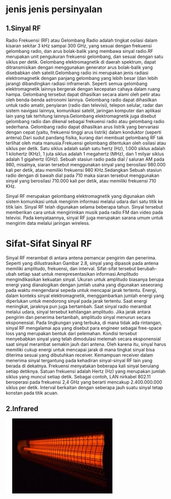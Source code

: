 # jenis jenis persinyalan
## 1.Sinyal RF
Radio Frekuensi (RF) atau Gelombang Radio adalah tingkat osilasi dalam kisaran sekitar 3 kHz sampai 300 GHz, yang sesuai dengan frekuensi gelombang radio, dan arus bolak-balik yang membawa sinyal radio.RF merupakan unit pengukuran frekuensi gelombang, dan sesuai dengan satu siklus per detik. Gelombang elektromagnetik di daerah spektrum, dapat ditransmisikan dengan menggunakan generator arus bolak-balik yang disebabkan oleh satelit.Gelombang radio ini merupakan jenis radiasi elektromagnetik dengan panjang gelombang yang lebih besar (dan lebih jarang) dibandingkan radiasi inframerah. Seperti semua gelombang elektromagnetik lainnya bergerak dengan kecepatan cahaya dalam ruang hampa. Gelombang tersebut dapat dihasilkan secara alami oleh petir atau oleh benda-benda astronomi lainnya. Gelombang radio dapat dihasilkan untuk radio amatir, penyiaran (radio dan televisi), telepon selular, radar dan sistem navigasi lainnya, komunikasi satelit, jaringan komputer dan aplikasi lain yang tak terhitung lainnya.Gelombang elektromagnetik juga disebut gelombang radio dan dikenal sebagai frekuensi radio atau gelombang radio sederhana. Gelombang radio dapat dihasilkan arus listrik yang bervariasi dengan cepat (yaitu, frekuensi tinggi arus listrik) dalam konduktor (seperti antena).Dari sudut pandang fisika, kurang dari membuat gelombang RF tak terlihat oleh mata manusia.Frekuensi gelombang ditentukan oleh osilasi atau siklus per detik. Satu siklus adalah salah satu hertz (Hz), 1.000 siklus adalah 1 kilohertz (KHz), 1 juta siklus adalah 1 megahertz (MHz), dan 1 milyar siklus adalah 1 gigahertz (GHz). Sebuah stasiun radio pada dial / saluran AM pada 980, misalnya, siaran tersebut menggunakan sinyal yang berosilasi 980.000 kali per detik, atau memiliki frekuensi 980 KHz.Sedangkan Sebuah stasiun radio dengan di bawah dial pada 710 maka siaran tersebut menggunakan sinyal yang berosilasi 710.000 kali per detik, atau memiliki frekuensi 710 KHz.

Sinyal RF merupakan gelombang elektromagnetik yang digunakan oleh sistem komunikasi untuk mengirim informasi melalui udara dari satu titik ke titik lain. Sinyal RF telah digunakan selama beberapa tahun. Sinyal tersebut memberikan cara untuk mengirimkan musik pada radio FM dan video pada televisi. Pada kenyataannya, sinyal RF juga merupakan sarana umum untuk mengirim data melalui jaringan wireless.

# Sifat-Sifat Sinyal RF
Sinyal RF merambat di antara antena pemancar pengirim dan penerima. Seperti yang diilustrasikan Gambar 2.8, sinyal yang dipasok pada antena memiliki amplitudo, frekuensi, dan interval. Sifat-sifat tersebut berubah-ubah setiap saat untuk merepresentasikan informasi.Amplitudo mengindikasikan kekuatan sinyal. Ukuran untuk amplitudo biasanya berupa energi yang dianalogikan dengan jumlah usaha yang digunakan seseorang pada waktu mengendarai sepeda untuk mencapai jarak tertentu. Energi, dalam konteks sinyal elektromagnetik, menggambarkan jumlah energi yang diperlukan untuk mendorong sinyal pada jarak tertentu. Saat energi meningkat, jaraknya pun juga bertambah. Saat sinyal radio merambat melalui udara, sinyal tersebut kehilangan amplitudo. Jika jarak antara pengirim dan penerima bertambah, amplitudo sinyal menurun secara eksponensial. Pada lingkungan yang terbuka, di mana tidak ada rintangan, sinyal RF mengalamai apa yang disebut para engineer sebagai free-space loss yang merupakan bentuk dari pelemahan. Kondisi tersebut menyebabkan sinyal yang telah dimodulasi melemah secara eksponensial saat sinyal merambat semakin jauh dari antena. Oleh karena itu, sinyal harus memiliki cukup energi untuk mencapai jarak di mana tingkat sinyal bisa diterima sesuai yang dibutuhkan receiver. Kemampuan receiver dalam menerima sinyal tergantung pada kehadiran sinyal-sinyal RF lain yang berada di dekatnya. Frekuensi menyatakan beberapa kali sinyal berulang setiap detiknya. Satuan frekuensi adalah Hertz (Hz) yang merupakan jumlah siklus yang muncul setiap detik. Sebagai contoh, LAN nirkabel 802.11 beroperasi pada frekuensi 2,4 GHz yang berarti mencakup 2.400.000.000 siklus per detik. Interval berkaitan dengan seberapa jauh suatu sinyal tetap konstan pada titik acuan.
## 2.Infrared
![image](image1.png)
